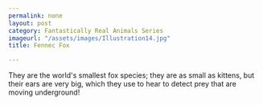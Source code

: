 ```yaml
---
permalink: none
layout: post
category: Fantastically Real Animals Series
imageurl: "/assets/images/Illustration14.jpg"
title: Fennec Fox

---
```


They are the world's smallest fox species; they are as small as kittens, but their ears are very big, which they use to hear to detect prey that are moving underground!
